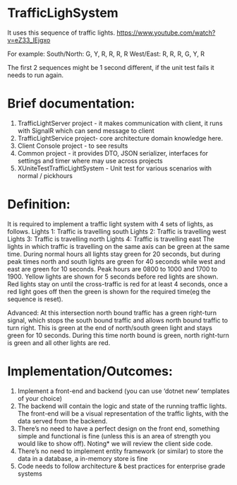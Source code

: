 # TrafficLighSystem

It uses this sequence of traffic lights. https://www.youtube.com/watch?v=eZ33_lEjgxo

For example:
South/North: G, Y, R, R, R, R
West/East:   R, R, R, G, Y, R


The first 2 sequences might be 1 second different, if the unit test fails it needs to run again.  

# Brief documentation:
 
1. TrafficLightServer project - it makes communication with client, it runs with SignalR which can send message to client
2. TrafficLightService project- core architecture domain knowledge here.
3. Client Console project  - to see results
4. Common project - it provides DTO, JSON serializer, interfaces for settings and timer where may use across projects
5. XUniteTestTrafficLightSystem - Unit test for various scenarios with normal / pickhours


# Definition:

It is required to implement a traffic light system with 4 sets of lights, as follows. 
Lights 1: Traffic is travelling south 
Lights 2: Traffic is travelling west 
Lights 3: Traffic is travelling north
Lights 4: Traffic is travelling east
The lights in which traffic is travelling on the same axis can be green at the same time. During normal hours all lights stay green for 20 seconds, but during peak times north and south lights are green for 40 seconds while west and east are green for 10 seconds. Peak hours are 0800 to 1000 and 1700 to 1900. Yellow lights are shown for 5 seconds before red lights are shown. Red lights stay on until the cross-traffic is red for at least 4 seconds, once a red light goes off then the green is shown for the required time(eg the sequence is reset). 

Advanced: At this intersection north bound traffic has a green right-turn signal, which stops the south bound traffic and allows north bound traffic to turn right. This is green at the end of north/south green light and stays green for 10 seconds. During this time north bound is green, north right-turn is green and all other lights are red. 

# Implementation/Outcomes:

1.	Implement a front-end and backend (you can use ‘dotnet new’ templates of your choice)
2.	The backend will contain the logic and state of the running traffic lights. The front-end will be a visual representation of the traffic lights, with the data served from the backend. 
3.	There’s no need to have a perfect design on the front end, something simple and functional is fine (unless this is an area of strength you would like to show off). Noting* we will review the client side code.
4.	There’s no need to implement entity framework (or similar) to store the data in a database, a in-memory store is fine
5.	Code needs to follow architecture & best practices for enterprise grade systems
